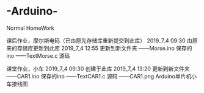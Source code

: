 # -Arduino-
Normal HomeWork


课后作业，摩尔斯电码（已由原先存储库重新提交到此库）
  2019_7_4 09:30 由原来的存储库更新到此库
  2019_7_4 12:55 更新到新文件夹
——Morse.ino     保存的ino
——TextMorse.c   源码


课堂作业，小车
  2019_7_4 09:30 创建于此库
  2019_7_4 13:20 更新到新文件夹
——CAR1.ino      保存的ino
——TextCAR1.c    源码
——CAR1.png      Arduino单片机小车接线图
